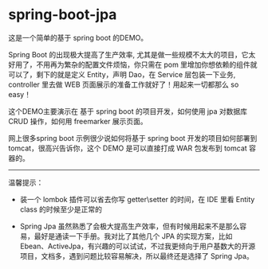 # spring-boot-jpa

这是一个简单的基于 spring boot 的DEMO。

Spring Boot 的出现极大提高了生产效率, 尤其是做一些规模不太大的项目，它太好用了，不用再为繁杂的配置文件烦恼，你只需在 pom 里增加你想依赖的组件就可以了，剩下的就是定义 Entity，声明 Dao，在 Service 层包装一下业务, controller 里去做 WEB 页面展示的准备工作就好了！用起来一切都那么 so easy！

这个DEMO主要演示在 基于 spring boot 的项目开发，如何使用 jpa 对数据库 CRUD 操作，如何用 freemarker 展示页面。

网上很多spring boot 示例很少说如何将基于 spring boot 开发的项目如何部署到 tomcat，很高兴告诉你，这个 DEMO 是可以直接打成 WAR 包发布到 tomcat 容器的。

---

温馨提示： 

* 装一个 lombok 插件可以省去你写 getter\setter 的时间，在 IDE 里看 Entity class 的时候至少是正常的

* Spring Jpa 虽然熟悉了会极大提高生产效率，但有时候用起来不是那么容易，最好是通读一下手册。我对比了其他几个 JPA 的实现方案，比如 Ebean、ActiveJpa，有兴趣的可以试试，不过我更倾向于用户基数大的开源项目，文档多，遇到问题比较容易解决，所以最终还是选择了 Spring Jpa。
